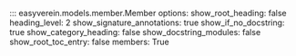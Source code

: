 ::: easyverein.models.member.Member
    options:
        show_root_heading: false
        heading_level: 2
        show_signature_annotations: true
        show_if_no_docstring: true
        show_category_heading: false
        show_docstring_modules: false
        show_root_toc_entry: false
        members: True
